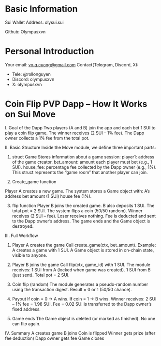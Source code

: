 # Basic Information

Sui Wallet Address: olysui.sui

Github: Olympusxvn


# Personal Introduction 
Your email: vo.q.cuong@gmail.com
Contact(Telegram, Discord, X): 
- Tele: @rollonguyen
- Discord: olympusxvn
- X: olympusxvn


# Coin Flip PVP Dapp – How It Works on Sui Move

I. Goal of the Dapp
Two players (A and B) join the app and each bet 1 SUI to play a coin flip game.
The winner receives (2 SUI – 1% fee).
The Dapp owner collects a 1% fee from the total pot.

II. Basic Structure
Inside the Move module, we define three important parts:
1. struct Game
Stores information about a game session:
player1: address of the game creator.
bet_amount: amount each player must bet (e.g., 1 SUI).
house_fee: percentage fee collected by the Dapp owner (e.g., 1%).
This struct represents the “game room” that another player can join.

2. Create_game function

Player A creates a new game.
The system stores a Game object with:
A’s address
bet amount (1 SUI)
house fee (1%).

3. flip function
Player B joins the created game.
B also deposits 1 SUI.
The total pot = 2 SUI.
The system flips a coin (50/50 random).
Winner receives (2 SUI – fee).
Loser receives nothing.
Fee is deducted and sent to the Dapp owner’s address.
The game ends and the Game object is destroyed.

III. Full Workflow

1. Player A creates the game
Call create_game(ctx, bet_amount).
Example: A creates a game with 1 SUI.
A Game object is stored in on-chain state, visible to anyone.

2. Player B joins the game
Call flip(ctx, game_id) with 1 SUI.
The module receives:
1 SUI from A (locked when game was created).
1 SUI from B (just sent).
Total pot = 2 SUI.

3. Coin flip (random)
The module generates a pseudo-random number using the transaction digest.
Result = 0 or 1 (50/50 chance).

4. Payout
If coin = 0 → A wins.
If coin = 1 → B wins.
Winner receives: 2 SUI – 1% fee = 1.98 SUI.
Fee = 0.02 SUI is transferred to the Dapp owner’s fixed address.

5. Game ends
The Game object is deleted (or marked as finished).
No one can flip again.


IV. Summary
A creates game
B joins
Coin is flipped
Winner gets prize (after fee deduction)
Dapp owner gets fee
Game closes




